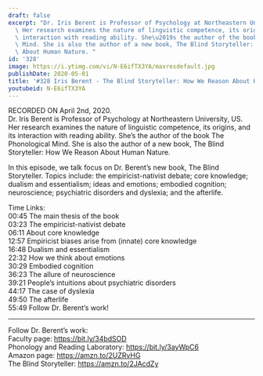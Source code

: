 ```yaml
---
draft: false
excerpt: "Dr. Iris Berent is Professor of Psychology at Northeastern University, US.\
  \ Her research examines the nature of linguistic competence, its origins, and its\
  \ interaction with reading ability. She\u2019s the author of the book The Phonological\
  \ Mind. She is also the author of a new book, The Blind Storyteller: How We Reason\
  \ About Human Nature. "
id: '328'
image: https://i.ytimg.com/vi/N-E6ifTX3YA/maxresdefault.jpg
publishDate: 2020-05-01
title: '#328 Iris Berent - The Blind Storyteller: How We Reason About Human Nature'
youtubeid: N-E6ifTX3YA
---
```

<div class="timelinks">

RECORDED ON April 2nd, 2020.  
Dr. Iris Berent is Professor of Psychology at Northeastern University, US. Her research examines the nature of linguistic competence, its origins, and its interaction with reading ability. She’s the author of the book The Phonological Mind. She is also the author of a new book, The Blind Storyteller: How We Reason About Human Nature. 

In this episode, we talk focus on Dr. Berent’s new book, The Blind Storyteller. Topics include: the empiricist-nativist debate; core knowledge; dualism and essentialism; ideas and emotions; embodied cognition; neuroscience; psychiatric disorders and dyslexia; and the afterlife.

Time Links:  
<time>00:45</time> The main thesis of the book  
<time>03:23</time> The empiricist-nativist debate  
<time>06:11</time> About core knowledge  
<time>12:57</time> Empiricist biases arise from (innate) core knowledge  
<time>16:48</time> Dualism and essentialism  
<time>22:32</time> How we think about emotions  
<time>30:29</time> Embodied cognition  
<time>36:23</time> The allure of neuroscience  
<time>39:21</time> People’s intuitions about psychiatric disorders  
<time>44:17</time> The case of dyslexia  
<time>49:50</time> The afterlife  
<time>55:49</time> Follow Dr. Berent’s work!

---

Follow Dr. Berent’s work:  
Faculty page: https://bit.ly/34bdSOD  
Phonology and Reading Laboratory: https://bit.ly/3ayWpC6  
Amazon page: https://amzn.to/2UZRvHG  
The Blind Storyteller: https://amzn.to/2JAcdZy
</div>

